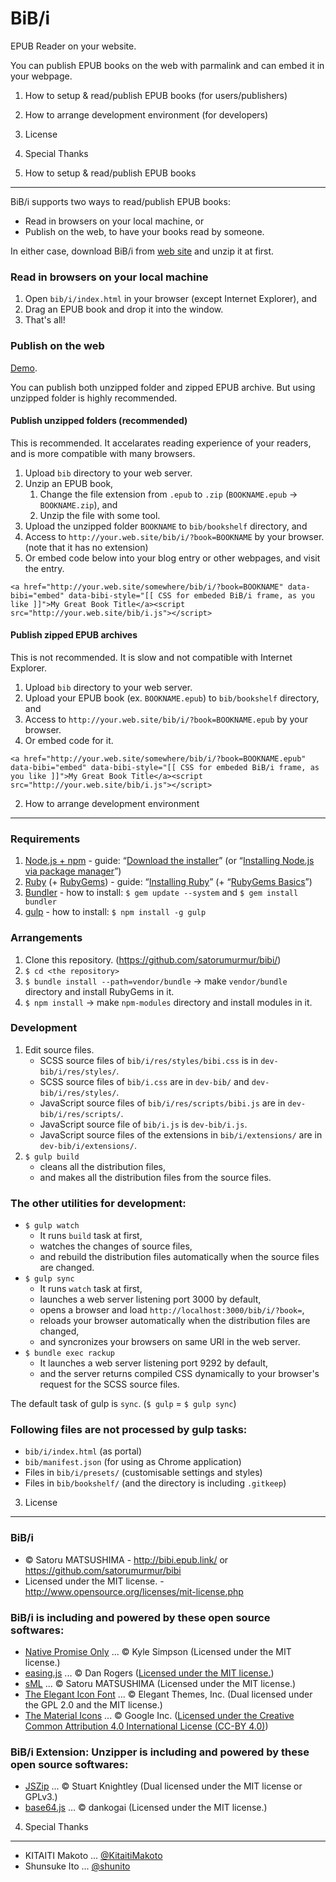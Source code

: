 BiB/i
================================================================================================================================

EPUB Reader on your website.

You can publish EPUB books on the web with parmalink and can embed it in your webpage. 

1. How to setup & read/publish EPUB books (for users/publishers)
2. How to arrange development environment (for developers)
3. License
4. Special Thanks




1. How to setup & read/publish EPUB books
--------------------------------------------------------------------------------------------------------------------------------

BiB/i supports two ways to read/publish EPUB books:

+ Read in browsers on your local machine, or
+ Publish on the web, to have your books read by someone.

In either case, download BiB/i from [web site](http://bibi.epub.link/#download) and unzip it at first.



### Read in browsers on your local machine 

1. Open `bib/i/index.html` in your browser (except Internet Explorer), and
2. Drag an EPUB book and drop it into the window.
3. That's all!


### Publish on the web

[Demo](http://bibi.epub.link/#demo).

You can publish both unzipped folder and zipped EPUB archive. But using unzipped folder is highly recommended.


#### Publish unzipped folders (recommended)

This is recommended. It accelarates reading experience of your readers, and is more compatible with many browsers.

1. Upload `bib` directory to your web server.
2. Unzip an EPUB book,
    1. Change the file extension from `.epub` to `.zip` (`BOOKNAME.epub` -> `BOOKNAME.zip`), and
    2. Unzip the file with some tool.
3. Upload the unzipped folder `BOOKNAME` to `bib/bookshelf` directory, and
4. Access to `http://your.web.site/bib/i/?book=BOOKNAME` by your browser. (note that it has no extension)
5. Or embed code below into your blog entry or other webpages, and visit the entry.

````
<a href="http://your.web.site/somewhere/bib/i/?book=BOOKNAME" data-bibi="embed" data-bibi-style="[[ CSS for embeded BiB/i frame, as you like ]]">My Great Book Title</a><script src="http://your.web.site/bib/i.js"></script>
````


#### Publish zipped EPUB archives

This is not recommended. It is slow and not compatible with Internet Explorer.

1. Upload `bib` directory to your web server.
2. Upload your EPUB book (ex. `BOOKNAME.epub`) to `bib/bookshelf` directory, and
3. Access to `http://your.web.site/bib/i/?book=BOOKNAME.epub` by your browser.
4. Or embed code for it.

````
<a href="http://your.web.site/somewhere/bib/i/?book=BOOKNAME.epub" data-bibi="embed" data-bibi-style="[[ CSS for embeded BiB/i frame, as you like ]]">My Great Book Title</a><script src="http://your.web.site/bib/i.js"></script>
````



2. How to arrange development environment
--------------------------------------------------------------------------------------------------------------------------------


### Requirements

1. [Node.js + npm](http://nodejs.org/) - guide: “[Download the installer](http://nodejs.org/download/)” (or “[Installing Node.js via package manager](https://github.com/joyent/node/wiki/Installing-Node.js-via-package-manager)”)
2. [Ruby](https://www.ruby-lang.org/) (+ [RubyGems](http://guides.rubygems.org/)) - guide: “[Installing Ruby](https://www.ruby-lang.org/en/installation/)” (+ “[RubyGems Basics](http://guides.rubygems.org/rubygems-basics/)”)
3. [Bundler](http://bundler.io/) - how to install: `$ gem update --system` and `$ gem install bundler`
4. [gulp](http://gulpjs.com/) - how to install: `$ npm install -g gulp`


### Arrangements

1. Clone this repository. (https://github.com/satorumurmur/bibi/)
2. `$ cd <the repository>`
3. `$ bundle install --path=vendor/bundle` -> make `vendor/bundle` directory and install RubyGems in it.
4. `$ npm install` -> make `npm-modules` directory and install modules in it.


### Development

1. Edit source files.
    - SCSS source files of `bib/i/res/styles/bibi.css` is in `dev-bib/i/res/styles/`.
    - SCSS source files of `bib/i.css` are in `dev-bib/` and `dev-bib/i/res/styles/`.
    - JavaScript source files of `bib/i/res/scripts/bibi.js` are in `dev-bib/i/res/scripts/`.
    - JavaScript source file of `bib/i.js` is `dev-bib/i.js`.
    - JavaScript source files of the extensions in `bib/i/extensions/` are in `dev-bib/i/extensions/`.
2. `$ gulp build`
    - cleans all the distribution files,
    - and makes all the distribution files from the source files.


### The other utilities for development:

+ `$ gulp watch`
    - It runs `build` task at first,
    - watches the changes of source files,
    - and rebuild the distribution files automatically when the source files are changed.
+ `$ gulp sync`
    - It runs `watch` task at first,
    - launches a web server listening port 3000 by default,
    - opens a browser and load `http://localhost:3000/bib/i/?book=`,
    - reloads your browser automatically when the distribution files are changed,
    - and syncronizes your browsers on same URI in the web server.
+ `$ bundle exec rackup`
    - It launches a web server listening port 9292 by default,
    - and the server returns compiled CSS dynamically to your browser's request for the SCSS source files.

The default task of gulp is `sync`. (`$ gulp` = `$ gulp sync`)


### Following files are not processed by gulp tasks:

+ `bib/i/index.html` (as portal)
+ `bib/manifest.json` (for using as Chrome application)
+ Files in `bib/i/presets/` (customisable settings and styles)
+ Files in `bib/bookshelf/` (and the directory is including `.gitkeep`)





3. License
--------------------------------------------------------------------------------------------------------------------------------


### BiB/i

+ &copy; Satoru MATSUSHIMA - http://bibi.epub.link/ or https://github.com/satorumurmur/bibi
+ Licensed under the MIT license. - http://www.opensource.org/licenses/mit-license.php


### BiB/i is including and powered by these open source softwares:

+ [Native Promise Only](https://github.com/getify/native-promise-only) ... &copy; Kyle Simpson (Licensed under the MIT license.)
+ [easing.js](https://github.com/danro/easing-js) ... &copy; Dan Rogers ([Licensed under the MIT license.](http://danro.mit-license.org/))
+ [sML](https://github.com/satorumurmur/sML) ... &copy; Satoru MATSUSHIMA (Licensed under the MIT license.)
+ [The Elegant Icon Font](http://www.elegantthemes.com/blog/resources/elegant-icon-font) ... &copy; Elegant Themes, Inc. (Dual licensed under the GPL 2.0 and the MIT license.)
+ [The Material Icons](https://www.google.com/design/icons/) ... &copy; Google Inc. ([Licensed under the Creative Common Attribution 4.0 International License (CC-BY 4.0)](http://creativecommons.org/licenses/by/4.0/))


### BiB/i Extension: Unzipper is including and powered by these open source softwares:

+ [JSZip](http://stuartk.com/jszip) ... &copy; Stuart Knightley (Dual licensed under the MIT license or GPLv3.)
+ [base64.js](https://github.com/dankogai/js-base64) ... &copy; dankogai (Licensed under the MIT license.)




4. Special Thanks
--------------------------------------------------------------------------------------------------------------------------------

+ KITAITI Makoto ... [@KitaitiMakoto](https://github.com/KitaitiMakoto)
+ Shunsuke Ito ... [@shunito](https://github.com/shunito)